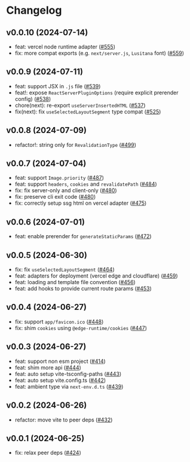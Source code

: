 # Changelog

## v0.0.10 (2024-07-14)

- feat: vercel node runtime adapter ([#555](https://github.com/hi-ogawa/vite-plugins/pull/555))
- fix: more compat exports (e.g. `next/server.js`, `Lusitana` font) ([#559](https://github.com/hi-ogawa/vite-plugins/pull/559))

## v0.0.9 (2024-07-11)

- feat: support JSX in `.js` file ([#539](https://github.com/hi-ogawa/vite-plugins/pull/539))
- feat!: expose `ReactServerPluginOptions` (require explicit prerender config) ([#538](https://github.com/hi-ogawa/vite-plugins/pull/538))
- chore(next): re-export `useServerInsertedHTML` ([#537](https://github.com/hi-ogawa/vite-plugins/pull/537))
- fix(next): fix `useSelectedLayoutSegment` type compat ([#525](https://github.com/hi-ogawa/vite-plugins/pull/525))

## v0.0.8 (2024-07-09)

- refactor!: string only for `RevalidationType` ([#499](https://github.com/hi-ogawa/vite-plugins/pull/499))

## v0.0.7 (2024-07-04)

- feat: support `Image.priority` ([#487](https://github.com/hi-ogawa/vite-plugins/pull/487))
- feat: support `headers`, `cookies` and `revalidatePath` ([#484](https://github.com/hi-ogawa/vite-plugins/pull/484))
- fix: fix server-only and client-only ([#480](https://github.com/hi-ogawa/vite-plugins/pull/480))
- fix: preserve cli exit code ([#480](https://github.com/hi-ogawa/vite-plugins/pull/480))
- fix: correctly setup ssg html on vercel adapter ([#475](https://github.com/hi-ogawa/vite-plugins/pull/475))

## v0.0.6 (2024-07-01)

- feat: enable prerender for `generateStaticParams` ([#472](https://github.com/hi-ogawa/vite-plugins/pull/472))

## v0.0.5 (2024-06-30)

- fix: fix `useSelectedLayoutSegment` ([#464](https://github.com/hi-ogawa/vite-plugins/pull/464))
- feat: adapters for deployment (vercel edge and cloudflare) ([#459](https://github.com/hi-ogawa/vite-plugins/pull/459))
- feat: loading and template file convention ([#456](https://github.com/hi-ogawa/vite-plugins/pull/456))
- feat: add hooks to provide current route params ([#453](https://github.com/hi-ogawa/vite-plugins/pull/453))

## v0.0.4 (2024-06-27)

- fix: support `app/favicon.ico` ([#448](https://github.com/hi-ogawa/vite-plugins/pull/448))
- fix: shim `cookies` using `@edge-runtime/cookies` ([#447](https://github.com/hi-ogawa/vite-plugins/pull/447))

## v0.0.3 (2024-06-27)

- feat: support non esm project ([#414](https://github.com/hi-ogawa/vite-plugins/pull/414))
- feat: shim more api ([#444](https://github.com/hi-ogawa/vite-plugins/pull/444))
- feat: auto setup vite-tsconfig-paths ([#443](https://github.com/hi-ogawa/vite-plugins/pull/443))
- feat: auto setup vite.config.ts ([#442](https://github.com/hi-ogawa/vite-plugins/pull/442))
- feat: ambient type via `next-env.d.ts` ([#439](https://github.com/hi-ogawa/vite-plugins/pull/439))

## v0.0.2 (2024-06-26)

- refactor: move vite to peer deps ([#432](https://github.com/hi-ogawa/vite-plugins/pull/432))

## v0.0.1 (2024-06-25)

- fix: relax peer deps ([#424](https://github.com/hi-ogawa/vite-plugins/pull/424))
